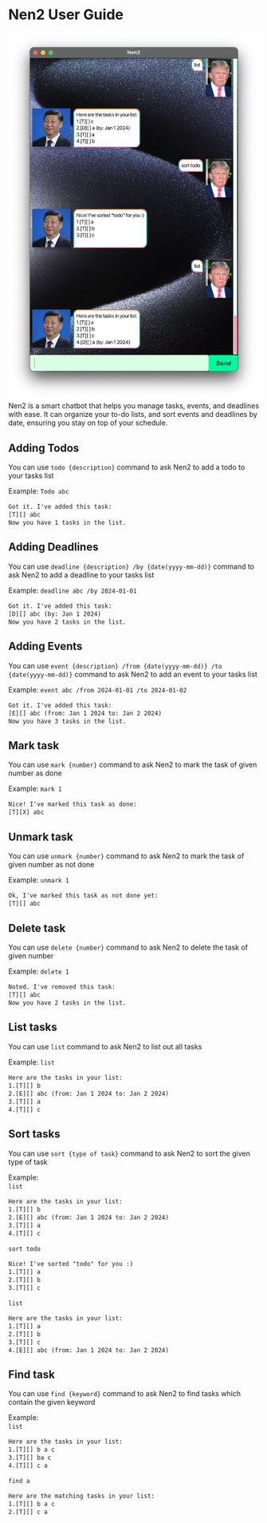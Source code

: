 # Nen2 User Guide

![Ui.png](Ui.png)
Nen2 is a smart chatbot that helps you manage tasks, events, and deadlines with ease. It can organize your to-do lists, and sort events and deadlines by date, ensuring you stay on top of your schedule.
## Adding Todos

You can use `todo {description}` command to ask Nen2 to add a todo to your tasks list

Example: `Todo abc` 
```
Got it. I've added this task:
[T][] abc
Now you have 1 tasks in the list.
```

## Adding Deadlines

You can use `deadline {description} /by {date(yyyy-mm-dd)}` command to ask Nen2 to add a deadline to your tasks list

Example: `deadline abc /by 2024-01-01` 
```
Got it. I've added this task:
[D][] abc (by: Jan 1 2024)
Now you have 2 tasks in the list.
```

## Adding Events

You can use `event {description} /from {date(yyyy-mm-dd)} /to {date(yyyy-mm-dd)}` command to ask Nen2 to add an event to your tasks list

Example: `event abc /from 2024-01-01 /to 2024-01-02` 
```
Got it. I've added this task:
[E][] abc (from: Jan 1 2024 to: Jan 2 2024)
Now you have 3 tasks in the list.
```

## Mark task

You can use `mark {number}` command to ask Nen2 to mark the task of given number as done

Example: `mark 1`
```
Nice! I've marked this task as done:
[T][X] abc
```

## Unmark task

You can use `unmark {number}` command to ask Nen2 to mark the task of given number as not done

Example: `unmark 1`
```
Ok, I've marked this task as not done yet:
[T][] abc
```

## Delete task

You can use `delete {number}` command to ask Nen2 to delete the task of given number

Example: `delete 1`
```
Noted. I've removed this task:
[T][] abc
Now you have 2 tasks in the list.
```

## List tasks

You can use `list` command to ask Nen2 to list out all tasks

Example: `list`
```
Here are the tasks in your list:
1.[T][] b
2.[E][] abc (from: Jan 1 2024 to: Jan 2 2024)
3.[T][] a
4.[T][] c
```

## Sort tasks

You can use `sort {type of task}` command to ask Nen2 to sort the given type of task

Example:\
`list`
```
Here are the tasks in your list:
1.[T][] b
2.[E][] abc (from: Jan 1 2024 to: Jan 2 2024)
3.[T][] a
4.[T][] c
```
`sort todo`
```
Nice! I've sorted "todo" for you :)
1.[T][] a
2.[T][] b
3.[T][] c
```
`list`
```
Here are the tasks in your list:
1.[T][] a
2.[T][] b
3.[T][] c
4.[E][] abc (from: Jan 1 2024 to: Jan 2 2024)
```
## Find task

You can use `find {keyword}` command to ask Nen2 to find tasks which contain the given keyword

Example:\
`list`
```
Here are the tasks in your list:
1.[T][] b a c
3.[T][] ba c
4.[T][] c a
```
`find a`
```
Here are the matching tasks in your list:
1.[T][] b a c
2.[T][] c a
```
